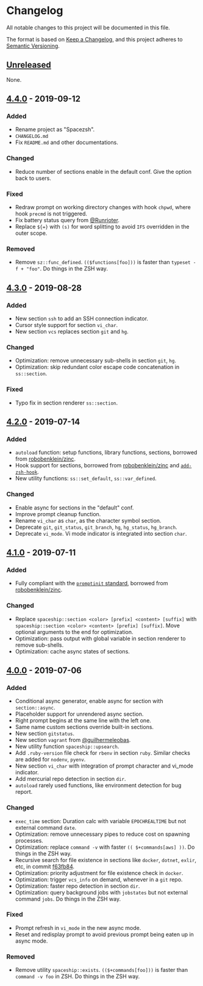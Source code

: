 # Changelog
All notable changes to this project will be documented in this file.

The format is based on [Keep a Changelog](https://keepachangelog.com/en/1.0.0/),
and this project adheres to [Semantic Versioning](https://semver.org/spec/v2.0.0.html).

## [Unreleased]
None.

## [4.4.0] - 2019-09-12
### Added
- Rename project as "Spacezsh".
- `CHANGELOG.md`
- Fix `README.md` and other documentations.

### Changed
- Reduce number of sections enable in the default conf. Give the option back to users.

### Fixed
- Redraw prompt on working directory changes with hook `chpwd`, where hook `precmd` is not triggered.
- Fix battery status query from [@Runrioter](https://github.com/denysdovhan/spaceship-prompt/pull/640).
- Replace `${=}` with `(s)` for word splitting to avoid `IFS` overridden in the outer scope.

### Removed
- Remove `sz::func_defined`. `(($functions[foo]))` is faster than `typeset -f + "foo"`. Do things in the ZSH way.

## [4.3.0] - 2019-08-28
### Added
- New section `ssh` to add an SSH connection indicator.
- Cursor style support for section `vi_char`.
- New section `vcs` replaces section `git` and `hg`.

### Changed
- Optimization: remove unnecessary sub-shells in section `git`, `hg`.
- Optimization: skip redundant color escape code concatenation in `ss::section`.

### Fixed
- Typo fix in section renderer `ss::section`.

## [4.2.0] - 2019-07-14
### Added
- `autoload` function: setup functions, library functions, sections, borrowed from [robobenklein/zinc](https://github.com/robobenklein/zinc).
- Hook support for sections, borrowed from [robobenklein/zinc](https://github.com/robobenklein/zinc) and [`add-zsh-hook`](https://github.com/zsh-users/zsh/blob/master/Functions/Misc/add-zsh-hook).
- New utility functions: `ss::set_default`, `ss::var_defined`.

### Changed
- Enable async for sections in the "default" conf.
- Improve prompt cleanup function.
- Rename `vi_char` as `char`, as the character symbol section.
- Deprecate `git`, `git_status`, `git_branch`, `hg`, `hg_status`, `hg_branch`.
- Deprecate `vi_mode`. Vi mode indicator is integrated into section `char`.

## [4.1.0] - 2019-07-11
### Added
- Fully compliant with the [`promptinit` standard](https://github.com/zsh-users/zsh/blob/master/Functions/Prompts/promptinit), borrowed from [robobenklein/zinc](https://github.com/robobenklein/zinc).

### Changed
- Replace `spaceship::section <color> [prefix] <content> [suffix]` with `spaceship::section <color> <content> [prefix] [suffix]`. Move optional arguments to the end for optimization.
- Optimization: pass output with global variable in section renderer to remove sub-shells.
- Optimization: cache async states of sections.

## [4.0.0] - 2019-07-06
### Added
- Conditional async generator, enable async for section with `section::async`.
- Placeholder support for unrendered async section.
- Right prompt begins at the same line with the left one.
- Same name custom sections override built-in sections.
- New section `gitstatus`.
- New section `vagrant` from [@guilhermeleobas](https://github.com/denysdovhan/spaceship-prompt/pull/376).
- New utility function `spaceship::upsearch`.
- Add `.ruby-version` file check for `rbenv` in section `ruby`. Similar checks are added for `nodenv`, `pyenv`.
- New section `vi_char` with integration of prompt character and vi_mode indicator.
- Add mercurial repo detection in section `dir`.
- `autoload` rarely used functions, like environment detection for bug report.

### Changed
- `exec_time` section: Duration calc with variable `EPOCHREALTIME` but not external command `date`.
- Optimization: remove unnecessary pipes to reduce cost on spawning processes.
- Optimization: replace `command -v` with faster `(( $+commands[aws] ))`. Do things in the ZSH way.
- Recursive search for file existence in sections like `docker`, `dotnet`, `exlir`, etc, in commit [f63fb84](https://github.com/laggardkernel/spacezsh-prompt/commit/f63fb8449b6b3b3706f086ba6ab584b679dce247).
- Optimization: priority adjustment for file existence check in `docker`.
- Optimization: trigger `vcs_info` on demand, whenever in a `git` repo.
- Optimization: faster repo detection in section `dir`.
- Optimization: query background jobs with `jobstates` but not external command `jobs`. Do things in the ZSH way.

### Fixed
- Prompt refresh in `vi_mode` in the new async mode.
- Reset and redisplay prompt to avoid previous prompt being eaten up in async mode.

### Removed
- Remove utility `spaceship::exists`. `(($+commands[foo]))` is faster than `command -v foo` in ZSH. Do things in the ZSH way.

[Unreleased]: https://github.com/laggardkernel/spacezsh-prompt/compare/HEAD...v4.4.0
[4.4.0]: https://github.com/laggardkernel/spacezsh-prompt/compare/v4.4.0...v4.3.0
[4.3.0]: https://github.com/laggardkernel/spacezsh-prompt/compare/v4.3.0...v4.2.0
[4.2.0]: https://github.com/laggardkernel/spacezsh-prompt/compare/v4.2.0...v4.1.0
[4.1.0]: https://github.com/laggardkernel/spacezsh-prompt/compare/v4.1.0...v4.0.0
[4.0.0]: https://github.com/laggardkernel/spacezsh-prompt/compare/8ccc6fb...v4.0.0